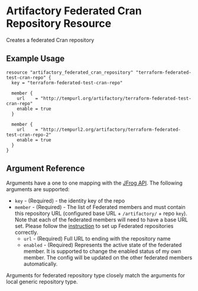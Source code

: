 # Artifactory Federated Cran Repository Resource

Creates a federated Cran repository

## Example Usage

```hcl
resource "artifactory_federated_cran_repository" "terraform-federated-test-cran-repo" {
  key = "terraform-federated-test-cran-repo"

  member {
    url    = "http://tempurl.org/artifactory/terraform-federated-test-cran-repo"
    enable = true
  }

  member {
    url    = "http://tempurl2.org/artifactory/terraform-federated-test-cran-repo-2"
    enable = true
  }
}
```

## Argument Reference

Arguments have a one to one mapping with the [JFrog API](https://www.jfrog.com/confluence/display/JFROG/Repository+Configuration+JSON#RepositoryConfigurationJSON-FederatedRepository). The following arguments are supported:

* `key` - (Required) - the identity key of the repo
* `member` - (Required) - The list of Federated members and must contain this repository URL (configured base URL + `/artifactory/` + repo `key`). Note that each of the federated members will need to have a base URL set. Please follow the [instruction](https://www.jfrog.com/confluence/display/JFROG/Working+with+Federated+Repositories#WorkingwithFederatedRepositories-SettingUpaFederatedRepository) to set up Federated repositories correctly.
    * `url` - (Required) Full URL to ending with the repository name
    * `enabled` - (Required) Represents the active state of the federated member. It is supported to change the enabled status of my own member. The config will be updated on the other federated members automatically.

Arguments for federated repository type closely match the arguments for local generic repository type.
